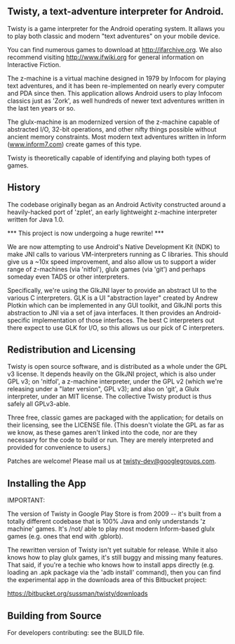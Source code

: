 Twisty, a text-adventure interpreter for Android.
-------------------------------------------------

Twisty is a game interpreter for the Android operating system.  It
allaws you to play both classic and modern "text adventures" on your
mobile device.

You can find numerous games to download at http://ifarchive.org.  We
also recommend visiting http://www.ifwiki.org for general information
on Interactive Fiction.

The z-machine is a virtual machine designed in 1979 by Infocom for
playing text adventures, and it has been re-implemented on nearly every
computer and PDA since then.  This application allows Android users to
play Infocom classics just as 'Zork', as well hundreds of newer text
adventures written in the last ten years or so.

The glulx-machine is an modernized version of the z-machine capable of
abstracted I/O, 32-bit operations, and other nifty things possible
without ancient memory constraints.  Most modern text adventures
written in Inform (www.inform7.com) create games of this type.

Twisty is theoretically capable of identifying and playing both types
of games.


History
-------

The codebase originally began as an Android Activity constructed
around a heavily-hacked port of 'zplet', an early lightweight
z-machine interpreter written for Java 1.0.

 *** This project is now undergoing a huge rewrite! ***

We are now attempting to use Android's Native Development Kit (NDK) to
make JNI calls to various VM-interpreters running as C libraries.
This should give us a ~10x speed improvement, and also allow us to
support a wider range of z-machines (via 'nitfol'), glulx games (via
'git') and perhaps someday even TADS or other interpreters.

Specifically, we're using the GlkJNI layer to provide an abstract UI to 
the various C interpreters.  GLK is a UI "abstraction layer" created by
Andrew Plotkin which can be implemented in any GUI toolkit, and GlkJNI
ports this abstraction to JNI via a set of java interfaces.  It then
provides an Android-specific implementation of those interfaces.  The
best C interpreters out there expect to use GLK for I/O, so this
allows us our pick of C interpreters.


Redistribution and Licensing
-----------------------------

Twisty is open source software, and is distributed as a whole under
the GPL v3 license.  It depends heavily on the GlkJNI project, which
is also under GPL v3; on 'nitfol', a z-machine interpreter, under the
GPL v2 (which we're releasing under a "later version", GPL v3); and
also on 'git', a Glulx interpreter, under an MIT license.  The
collective Twisty product is thus safely all GPLv3-able.

Three free, classic games are packaged with the application;  for
details on their licensing, see the LICENSE file.  (This doesn't
violate the GPL as far as we know, as these games aren't linked into
the code, nor are they necessary for the code to build or run.  They
are merely interpreted and provided for convenience to users.)

Patches are welcome!  Please mail us at twisty-dev@googlegroups.com.


Installing the App
---------------------

IMPORTANT:

The version of Twisty in Google Play Store is from 2009 -- it's built
from a totally different codebase that is 100% Java and only
understands 'z machine' games.  It's /not/ able to play most modern
Inform-based glulx games (e.g. ones that end with .gblorb).

The rewritten version of Twisty isn't yet suitable for release.  While
it also knows how to play glulx games, it's still buggy and missing
many features.  That said, if you're a techie who knows how to install
apps directly (e.g. loading an .apk package via the 'adb install'
command), then you can find the experimental app in the downloads area
of this Bitbucket project:

  https://bitbucket.org/sussman/twisty/downloads



Building from Source
--------------------

For developers contributing:  see the BUILD file.

